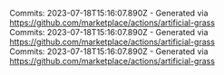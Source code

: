Commits: 2023-07-18T15:16:07.890Z - Generated via https://github.com/marketplace/actions/artificial-grass
<br>
Commits: 2023-07-18T15:16:07.890Z - Generated via https://github.com/marketplace/actions/artificial-grass
<br>
Commits: 2023-07-18T15:16:07.890Z - Generated via https://github.com/marketplace/actions/artificial-grass
<br>
